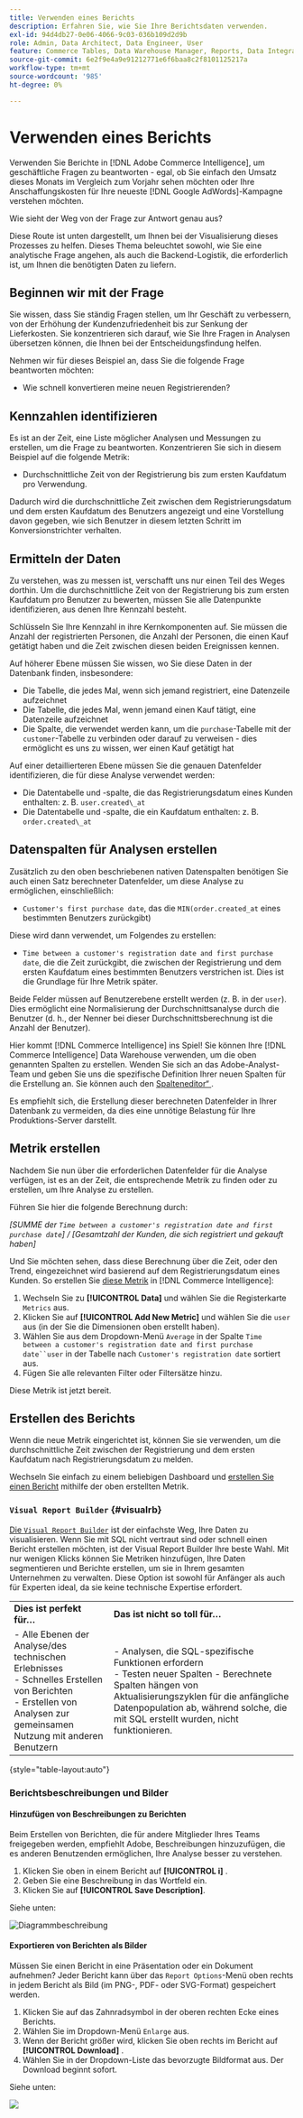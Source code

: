 ```yaml
---
title: Verwenden eines Berichts
description: Erfahren Sie, wie Sie Ihre Berichtsdaten verwenden.
exl-id: 94d4db27-0e06-4066-9c03-036b109d2d9b
role: Admin, Data Architect, Data Engineer, User
feature: Commerce Tables, Data Warehouse Manager, Reports, Data Integration
source-git-commit: 6e2f9e4a9e91212771e6f6baa8c2f8101125217a
workflow-type: tm+mt
source-wordcount: '985'
ht-degree: 0%

---
```


# Verwenden eines Berichts

Verwenden Sie Berichte in [!DNL Adobe Commerce Intelligence], um geschäftliche Fragen zu beantworten - egal, ob Sie einfach den Umsatz dieses Monats im Vergleich zum Vorjahr sehen möchten oder Ihre Anschaffungskosten für Ihre neueste [!DNL Google AdWords]-Kampagne verstehen möchten.

Wie sieht der Weg von der Frage zur Antwort genau aus?

Diese Route ist unten dargestellt, um Ihnen bei der Visualisierung dieses Prozesses zu helfen. Dieses Thema beleuchtet sowohl, wie Sie eine analytische Frage angehen, als auch die Backend-Logistik, die erforderlich ist, um Ihnen die benötigten Daten zu liefern.

## Beginnen wir mit der Frage

Sie wissen, dass Sie ständig Fragen stellen, um Ihr Geschäft zu verbessern, von der Erhöhung der Kundenzufriedenheit bis zur Senkung der Lieferkosten. Sie konzentrieren sich darauf, wie Sie Ihre Fragen in Analysen übersetzen können, die Ihnen bei der Entscheidungsfindung helfen.

Nehmen wir für dieses Beispiel an, dass Sie die folgende Frage beantworten möchten:

* Wie schnell konvertieren meine neuen Registrierenden?

## Kennzahlen identifizieren

Es ist an der Zeit, eine Liste möglicher Analysen und Messungen zu erstellen, um die Frage zu beantworten. Konzentrieren Sie sich in diesem Beispiel auf die folgende Metrik:

* Durchschnittliche Zeit von der Registrierung bis zum ersten Kaufdatum pro Verwendung.

Dadurch wird die durchschnittliche Zeit zwischen dem Registrierungsdatum und dem ersten Kaufdatum des Benutzers angezeigt und eine Vorstellung davon gegeben, wie sich Benutzer in diesem letzten Schritt im Konversionstrichter verhalten.

## Ermitteln der Daten

Zu verstehen, was zu messen ist, verschafft uns nur einen Teil des Weges dorthin. Um die durchschnittliche Zeit von der Registrierung bis zum ersten Kaufdatum pro Benutzer zu bewerten, müssen Sie alle Datenpunkte identifizieren, aus denen Ihre Kennzahl besteht.

Schlüsseln Sie Ihre Kennzahl in ihre Kernkomponenten auf. Sie müssen die Anzahl der registrierten Personen, die Anzahl der Personen, die einen Kauf getätigt haben und die Zeit zwischen diesen beiden Ereignissen kennen.

Auf höherer Ebene müssen Sie wissen, wo Sie diese Daten in der Datenbank finden, insbesondere:

* Die Tabelle, die jedes Mal, wenn sich jemand registriert, eine Datenzeile aufzeichnet
* Die Tabelle, die jedes Mal, wenn jemand einen Kauf tätigt, eine Datenzeile aufzeichnet
* Die Spalte, die verwendet werden kann, um die `purchase`-Tabelle mit der `customer`-Tabelle zu verbinden oder darauf zu verweisen - dies ermöglicht es uns zu wissen, wer einen Kauf getätigt hat

Auf einer detaillierteren Ebene müssen Sie die genauen Datenfelder identifizieren, die für diese Analyse verwendet werden:

* Die Datentabelle und -spalte, die das Registrierungsdatum eines Kunden enthalten: z. B. `user.created\_at`
* Die Datentabelle und -spalte, die ein Kaufdatum enthalten: z. B. `order.created\_at`

## Datenspalten für Analysen erstellen

Zusätzlich zu den oben beschriebenen nativen Datenspalten benötigen Sie auch einen Satz berechneter Datenfelder, um diese Analyse zu ermöglichen, einschließlich:

* `Customer's first purchase date`, das die `MIN(order.created_at` eines bestimmten Benutzers zurückgibt)

Diese wird dann verwendet, um Folgendes zu erstellen:

* `Time between a customer's registration date and first purchase date`, die die Zeit zurückgibt, die zwischen der Registrierung und dem ersten Kaufdatum eines bestimmten Benutzers verstrichen ist. Dies ist die Grundlage für Ihre Metrik später.

Beide Felder müssen auf Benutzerebene erstellt werden (z. B. in der `user`). Dies ermöglicht eine Normalisierung der Durchschnittsanalyse durch die Benutzer (d. h., der Nenner bei dieser Durchschnittsberechnung ist die Anzahl der Benutzer).

Hier kommt [!DNL Commerce Intelligence] ins Spiel! Sie können Ihre [!DNL Commerce Intelligence] Data Warehouse verwenden, um die oben genannten Spalten zu erstellen. Wenden Sie sich an das Adobe-Analyst-Team und geben Sie uns die spezifische Definition Ihrer neuen Spalten für die Erstellung an. Sie können auch den [Spalteneditor“ ](../../data-analyst/data-warehouse-mgr/creating-calculated-columns.md).

Es empfiehlt sich, die Erstellung dieser berechneten Datenfelder in Ihrer Datenbank zu vermeiden, da dies eine unnötige Belastung für Ihre Produktions-Server darstellt.

## Metrik erstellen

Nachdem Sie nun über die erforderlichen Datenfelder für die Analyse verfügen, ist es an der Zeit, die entsprechende Metrik zu finden oder zu erstellen, um Ihre Analyse zu erstellen.

Führen Sie hier die folgende Berechnung durch:


_[SUMME der `Time between a customer's registration date and first purchase date`] / [Gesamtzahl der Kunden, die sich registriert und gekauft haben]_

Und Sie möchten sehen, dass diese Berechnung über die Zeit, oder den Trend, eingezeichnet wird basierend auf dem Registrierungsdatum eines Kunden. So erstellen Sie [diese Metrik](../../data-user/reports/ess-manage-data-metrics.md) in [!DNL Commerce Intelligence]:

1. Wechseln Sie zu **[!UICONTROL Data]** und wählen Sie die Registerkarte `Metrics` aus.
1. Klicken Sie auf **[!UICONTROL Add New Metric]** und wählen Sie die `user` aus (in der Sie die Dimensionen oben erstellt haben).
1. Wählen Sie aus dem Dropdown-Menü `Average` in der Spalte `Time between a customer's registration date and first purchase date``user` in der Tabelle nach `Customer's registration date` sortiert aus.
1. Fügen Sie alle relevanten Filter oder Filtersätze hinzu.

Diese Metrik ist jetzt bereit.

## Erstellen des Berichts

Wenn die neue Metrik eingerichtet ist, können Sie sie verwenden, um die durchschnittliche Zeit zwischen der Registrierung und dem ersten Kaufdatum nach Registrierungsdatum zu melden.

Wechseln Sie einfach zu einem beliebigen Dashboard und [erstellen Sie einen Bericht](../../data-user/reports/ess-manage-data-metrics.md) mithilfe der oben erstellten Metrik.

### `Visual Report Builder` {#visualrb}

[Die `Visual Report Builder`](../../data-user/reports/ess-rpt-build-visual.md) ist der einfachste Weg, Ihre Daten zu visualisieren. Wenn Sie mit SQL nicht vertraut sind oder schnell einen Bericht erstellen möchten, ist der Visual Report Builder Ihre beste Wahl. Mit nur wenigen Klicks können Sie Metriken hinzufügen, Ihre Daten segmentieren und Berichte erstellen, um sie in Ihrem gesamten Unternehmen zu verwalten. Diese Option ist sowohl für Anfänger als auch für Experten ideal, da sie keine technische Expertise erfordert.

|  |  |
|--- |--- |
| **Dies ist perfekt für…** | **Das ist nicht so toll für…** |
| - Alle Ebenen der Analyse/des technischen Erlebnisses<br>- Schnelles Erstellen von Berichten<br>- Erstellen von Analysen zur gemeinsamen Nutzung mit anderen Benutzern | - Analysen, die SQL-spezifische Funktionen erfordern<br>- Testen neuer Spalten - Berechnete Spalten hängen von Aktualisierungszyklen für die anfängliche Datenpopulation ab, während solche, die mit SQL erstellt wurden, nicht funktionieren. |

{style="table-layout:auto"}

### Berichtsbeschreibungen und Bilder

#### Hinzufügen von Beschreibungen zu Berichten

Beim Erstellen von Berichten, die für andere Mitglieder Ihres Teams freigegeben werden, empfiehlt Adobe, Beschreibungen hinzuzufügen, die es anderen Benutzenden ermöglichen, Ihre Analyse besser zu verstehen.

1. Klicken Sie oben in einem Bericht auf **[!UICONTROL i]** .
1. Geben Sie eine Beschreibung in das Wortfeld ein.
1. Klicken Sie auf **[!UICONTROL Save Description]**.

Siehe unten:

![Diagrammbeschreibung](../../assets/Chart_Description.gif)

#### Exportieren von Berichten als Bilder

Müssen Sie einen Bericht in eine Präsentation oder ein Dokument aufnehmen? Jeder Bericht kann über das `Report Options`-Menü oben rechts in jedem Bericht als Bild (im PNG-, PDF- oder SVG-Format) gespeichert werden.

1. Klicken Sie auf das Zahnradsymbol in der oberen rechten Ecke eines Berichts.
1. Wählen Sie im Dropdown-Menü `Enlarge` aus.
1. Wenn der Bericht größer wird, klicken Sie oben rechts im Bericht auf **[!UICONTROL Download]** .
1. Wählen Sie in der Dropdown-Liste das bevorzugte Bildformat aus. Der Download beginnt sofort.

Siehe unten:

![](../../assets/exp-rep-as-image.gif)
